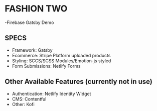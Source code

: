 # FASHION TWO

-Firebase Gatsby Demo

## SPECS

- Framework: Gatsby
- Ecommerce: Stripe Platform uploaded products
- Styling: SCCS/SCSS Modules/Emotion-js styled
- Form Submissions: Netlify Forms

## Other Available Features (currently not in use)

- Authentication: Netlify Identity Widget
- CMS: Contentful
- Other: Kofi
